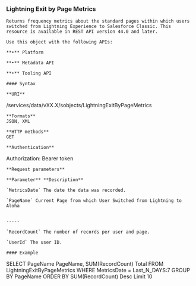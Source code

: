 ### Lightning Exit by Page Metrics

```
Returns frequency metrics about the standard pages within which users switched from Lightning Experience to Salesforce Classic. This
resource is available in REST API version 44.0 and later.

Use this object with the following APIs:

**•** Platform

**•** Metadata API

**•** Tooling API

#### Syntax

**URI**
```
  /services/data/vXX.X/sobjects/LightningExitByPageMetrics

```
**Formats**
JSON, XML

**HTTP methods**
GET

**Authentication**
```
Authorization: Bearer token

```
**Request parameters**

**Parameter** **Description**

`MetricsDate` The date the data was recorded.

`PageName` Current Page from which User Switched from Lightning to Aloha


-----

`RecordCount` The number of records per user and page.

`UserId` The user ID.

#### Example
```
SELECT PageName PageName, SUM(RecordCount) Total FROM LightningExitByPageMetrics WHERE
MetricsDate = Last_N_DAYS:7 GROUP BY PageName ORDER BY SUM(RecordCount) Desc Limit 10
